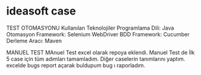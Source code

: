 # ideasoft case
TEST OTOMASYONU
Kullanılan Teknolojiler
Programlama Dili: Java
Otomasyon Framework: Selenium WebDriver
BDD Framework: Cucumber
Derleme Aracı: Maven

MANUEL TEST
MAnuel Test excel olarak repoya eklendi. Manuel Test de İlk 5 case için tüm adımları tamamladım. Diğer caselerin tanımlarını yaptım. excelde bugs report açarak buldupum bug ı raporladım. 
